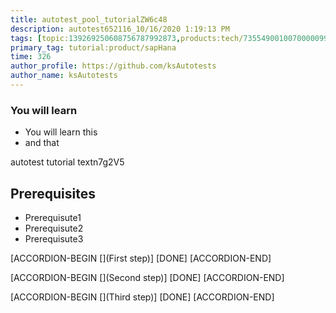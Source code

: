 ```yaml
---
title: autotest_pool_tutorialZW6c48
description: autotest652116_10/16/2020 1:19:13 PM
tags: [topic:139269250608756787992873,products:tech/73554900100700000996,tutorial:experience/advanced]
primary_tag: tutorial:product/sapHana
time: 326
author_profile: https://github.com/ksAutotests
author_name: ksAutotests
---
```

### You will learn
- You will learn this
- and that

autotest tutorial textn7g2V5

## Prerequisites
- Prerequisute1
- Prerequisute2
- Prerequisute3

[ACCORDION-BEGIN [](First step)]
[DONE]
[ACCORDION-END]

[ACCORDION-BEGIN [](Second step)]
[DONE]
[ACCORDION-END]

[ACCORDION-BEGIN [](Third step)]
[DONE]
[ACCORDION-END]

